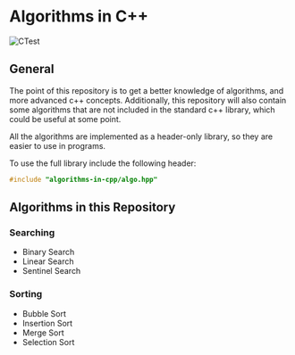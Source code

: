 # Algorithms in C++
![CTest](https://github.com/icecoldgold773/algorithms-in-cpp/actions/workflows/main.yml/badge.svg)

## General
The point of this repository is to get a better knowledge of algorithms, and more advanced c++ concepts. Additionally, this repository will also contain some algorithms that are not included in the standard c++ library, which could be useful at some point.

All the algorithms are implemented as a header-only library, so they are easier to use in programs.

To use the full library include the following header:
```cpp
#include "algorithms-in-cpp/algo.hpp"
```
## Algorithms in this Repository
### Searching
- Binary Search
- Linear Search
- Sentinel Search

### Sorting
- Bubble Sort
- Insertion Sort
- Merge Sort
- Selection Sort
